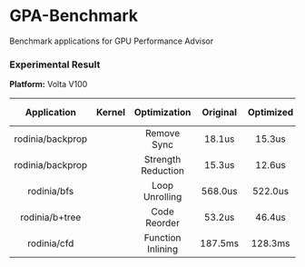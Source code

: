 # GPA-Benchmark
Benchmark applications for GPU Performance Advisor

### Experimental Result

**Platform:** Volta V100

|    Application   | Kernel |    Optimization    | Original | Optimized | Speedup | Estimate Speedup | Error | Input |
|:----------------:|:------:|:------------------:|:--------:|:---------:|:-------:|:----------------:|:-----:|:-----:|
| rodinia/backprop |        |     Remove Sync    |  18.1us  |   15.3us  |  1.18x  |       1.15x      |   3%  |       |
| rodinia/backprop |        | Strength Reduction |  15.3us  |   12.6us  |  1.21x  |       1.12x      |   7%  |       |
|    rodinia/bfs   |        |   Loop Unrolling   |  568.0us |  522.0us  |  1.08x  |       1.11x      |   3%  |       |
|  rodinia/b+tree  |        |    Code Reorder    |  53.2us  |   46.4us  |  1.15x  |       1.31x      |  14%  |       |
|    rodinia/cfd   |        |  Function Inlining |  187.5ms |  128.3ms  |  1.46x  |       1.37x      |   6%  |       |

